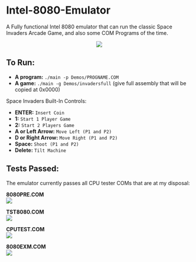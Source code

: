 # Intel-8080-Emulator
A Fully functional Intel 8080 emulator that can run the classic Space Invaders Arcade Game, and also some COM Programs of the time.

<p align="center">
  <img align="center" src="https://github.com/MoonfireSeco/Intel-8080-Emulator/raw/master/Pictures/SpaceInvaders.png">
</p>

## To Run:
- **A program:** `./main -p Demos/PROGNAME.COM`
- **A game:** `./main -g Demos/invadersfull` (give full assembly that will be copied at 0x0000)

Space Invaders Built-In Controls:
- **ENTER:** `Insert Coin`
- **1:** `Start 1 Player Game`
- **2:** `Start 2 Players Game`
- **A or Left Arrow:** `Move Left (P1 and P2)`
- **D or Right Arrow:** `Move Right (P1 and P2)`
- **Space:** `Shoot (P1 and P2)`
- **Delete:** `Tilt Machine`

## Tests Passed:

The emulator currently passes all CPU tester COMs that are at my disposal:

<b>8080PRE.COM</b>
<br>
<img src="https://github.com/MoonfireSeco/Intel-8080-Emulator/raw/master/Pictures/8080PRE.png">

<b>TST8080.COM</b>
<br>
<img src="https://github.com/MoonfireSeco/Intel-8080-Emulator/raw/master/Pictures/TST8080.png">

<b>CPUTEST.COM</b>
<br>
<img src="https://github.com/MoonfireSeco/Intel-8080-Emulator/raw/master/Pictures/CPUTEST.png">

<b>8080EXM.COM</b>
<br>
<img src="https://github.com/MoonfireSeco/Intel-8080-Emulator/raw/master/Pictures/8080EXM.png">
